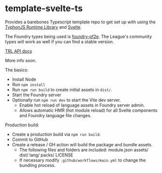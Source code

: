 # template-svelte-ts
Provides a barebones Typescript template repo to get set up with using the [TyphonJS Runtime Library](https://github.com/typhonjs-fvtt-lib/runtime) and [Svelte](https://svelte.dev/).

The Foundry types being used is [foundry-pf2e](https://github.com/7H3LaughingMan/foundry-pf2e). The League's community
types will work as well if you can find a stable version.

[TRL API docs](https://typhonjs-fvtt-lib.github.io/api-docs/index.html)

More info soon.

The basics:
- Install Node
- Run `npm install`
- Run `npm run build` to create initial assets in `dist/`.
- Start the Foundry server
- Optionally run `npm run dev` to start the Vite dev server.
  - Enable hot reload of language assets in Foundry server admin.
  - Allows automatic HMR (hot module reload) for all Svelte components and Foundry language file changes.

Production build:
- Create a production build via `npm run build`.
- Commit to GitHub
- Create a release / GH action will build the package and bundle assets.
  - The following files and folders are included: module.json assets/ dist/ lang/ packs/ LICENSE
  - If necessary modify `.github/workflows/main.yml` to change the bundling process.
